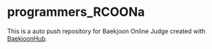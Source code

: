 # programmers_RCOONa
This is a auto push repository for Baekjoon Online Judge created with [BaekjoonHub](https://github.com/BaekjoonHub/BaekjoonHub).
